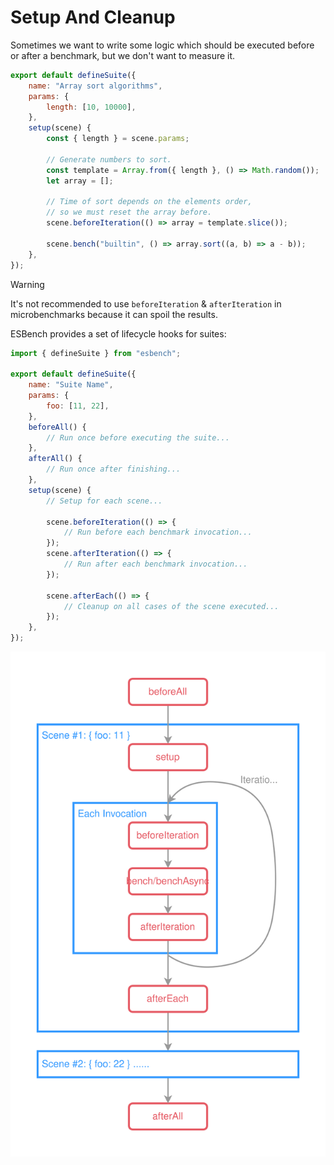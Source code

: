 # Setup And Cleanup

Sometimes we want to write some logic which should be executed before or after a benchmark, but we don't want to measure it.

```javascript
export default defineSuite({
	name: "Array sort algorithms",
	params: {
		length: [10, 10000],
	},
	setup(scene) {
		const { length } = scene.params;

		// Generate numbers to sort.
		const template = Array.from({ length }, () => Math.random());
		let array = [];
		
		// Time of sort depends on the elements order, 
        // so we must reset the array before.
		scene.beforeIteration(() => array = template.slice());
		
		scene.bench("builtin", () => array.sort((a, b) => a - b));
	},
});
```

> [!WARNING]
> It's not recommended to use `beforeIteration` & `afterIteration` in microbenchmarks because it can spoil the results.

ESBench provides a set of lifecycle hooks for suites:

```javascript
import { defineSuite } from "esbench";

export default defineSuite({
	name: "Suite Name",
    params: {
		foo: [11, 22],
    },
	beforeAll() {
		// Run once before executing the suite...
	},
	afterAll() {
		// Run once after finishing...
	},
	setup(scene) {
		// Setup for each scene...
		
		scene.beforeIteration(() => {
			// Run before each benchmark invocation...
		});
		scene.afterIteration(() => {
			// Run after each benchmark invocation...
		});

		scene.afterEach(() => {
			// Cleanup on all cases of the scene executed...
		});
	},
});
```

![Suite Lifecycle](./SuiteLifecycle.svg)
